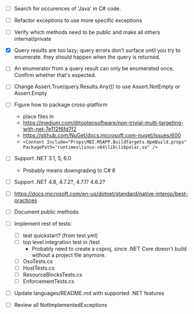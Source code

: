 - [ ] Search for occurences of 'Java' in C# code.
- [ ] Refactor exceptions to use more specific exceptions
- [ ] Verify which methods need to be public and make all others internal/private
- [x] Query results are too lazy; query errors don't surface until you try to
enumerate. they should happen when the query is returned.
- [ ] An enumerator from a query result can only be enumerated once. Confirm
whether that's expected.
- [ ] Change Assert.True(query.Results.Any()) to use Assert.NotEmpty or Assert.Empty
- [ ] Figure how to package cross-platform
    - place files in 
    - https://medium.com/@toptensoftware/non-trivial-multi-targeting-with-net-7e112f6fd7f2
    - https://github.com/NuGet/docs.microsoft.com-nuget/issues/600
    - `<Content Include="Props\MBI.MSAPP.BuildTargets.NpmBuild.props" PackagePath="runtimes\linux-x64\lib\libpolar.so" />`

- [ ] Support .NET 3.1, 5, 6.0
  - Probably means downgrading to C# 8
- [ ] Support .NET 4.8, 4.7.2?, 4.7.1? 4.6.2?
- [ ] https://docs.microsoft.com/en-us/dotnet/standard/native-interop/best-practices
- [ ] Document public methods
- [ ] Implement rest of tests:
  - [ ] test quickstart? (from test.yml)
  - [ ] top level integration test in /test
    - Probably need to create a csproj, since .NET Core doesn't build without a project file anymore.
  - [ ] OsoTests.cs
  - [ ] HostTests.cs
  - [ ] ResourceBlocksTests.cs
  - [ ] EnforcementTests.cs
- [ ] Update languages/README.md with supported .NET features
- [ ] Review all NotImplementedExceptions